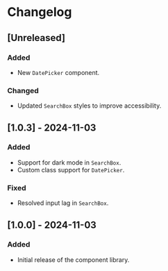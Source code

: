 # Changelog

## [Unreleased]

### Added
- New `DatePicker` component.

### Changed
- Updated `SearchBox` styles to improve accessibility.

## [1.0.3] - 2024-11-03
### Added
- Support for dark mode in `SearchBox`.
- Custom class support for `DatePicker`.

### Fixed
- Resolved input lag in `SearchBox`.

## [1.0.0] - 2024-11-03
### Added
- Initial release of the component library.
